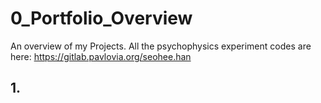 # 0_Portfolio_Overview
An overview of my Projects.
All the psychophysics experiment codes are here: https://gitlab.pavlovia.org/seohee.han

## 1. 
